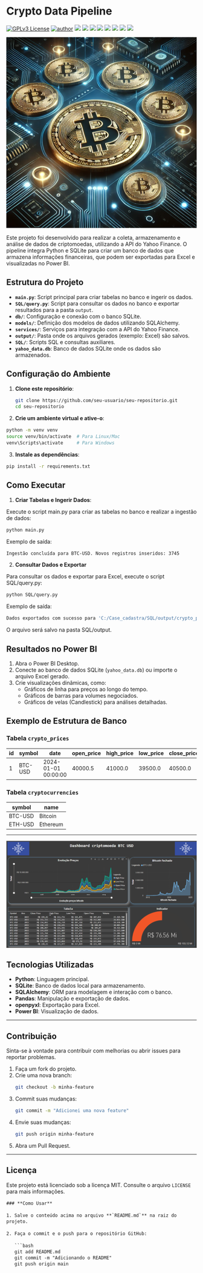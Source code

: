 # Crypto Data Pipeline

[![GPLv3 License](https://img.shields.io/badge/License-GPL%20v3-yellow.svg)](https://opensource.org/licenses/)
[![author](https://img.shields.io/badge/author-RafaelGallo-red.svg)](https://github.com/RafaelGallo?tab=repositories) 
[![](https://img.shields.io/badge/python-3.7+-blue.svg)](https://www.python.org/downloads/release/python-374/) 
[![](https://img.shields.io/badge/Pandas-blue.svg)](https://pandas.pydata.org/) 
[![](https://img.shields.io/badge/Matplotlib-blue.svg)](https://matplotlib.org/)
[![](https://img.shields.io/badge/Seaborn-green.svg)](https://seaborn.pydata.org/)
[![](https://img.shields.io/badge/SQLite-gray.svg)](https://www.sqlite.org/index.html)
[![](https://img.shields.io/badge/SQLAlchemy-orange.svg)](https://www.sqlalchemy.org/)
[![](https://img.shields.io/badge/PowerBI-yellow.svg)](https://powerbi.microsoft.com/pt-br/)
[![](https://img.shields.io/badge/OpenPyXL-green.svg)](https://openpyxl.readthedocs.io/en/stable/)


![](https://github.com/RafaelGallo/Cript-BTC-USD-Anlytics/blob/main/img/002.png?raw=true)

Este projeto foi desenvolvido para realizar a coleta, armazenamento e análise de dados de criptomoedas, utilizando a API do Yahoo Finance. O pipeline integra Python e SQLite para criar um banco de dados que armazena informações financeiras, que podem ser exportadas para Excel e visualizadas no Power BI.

## **Estrutura do Projeto**

- **`main.py`**: Script principal para criar tabelas no banco e ingerir os dados.
- **`SQL/query.py`**: Script para consultar os dados no banco e exportar resultados para a pasta `output`.
- **`db/`**: Configuração e conexão com o banco SQLite.
- **`models/`**: Definição dos modelos de dados utilizando SQLAlchemy.
- **`services/`**: Serviços para integração com a API do Yahoo Finance.
- **`output/`**: Pasta onde os arquivos gerados (exemplo: Excel) são salvos.
- **`SQL/`**: Scripts SQL e consultas auxiliares.
- **`yahoo_data.db`**: Banco de dados SQLite onde os dados são armazenados.


## **Configuração do Ambiente**

1. **Clone este repositório**:
   ```bash
   git clone https://github.com/seu-usuario/seu-repositorio.git
   cd seu-repositorio


2. **Crie um ambiente virtual e ative-o**:

```bash
python -m venv venv
source venv/bin/activate  # Para Linux/Mac
venv\Scripts\activate     # Para Windows
```

3. **Instale as dependências**:
```bash
pip install -r requirements.txt
```

## **Como Executar**

1. **Criar Tabelas e Ingerir Dados**: 

Execute o script main.py para criar as tabelas no banco e realizar a ingestão de dados:

```bash
python main.py
```

Exemplo de saída:

```bash
Ingestão concluída para BTC-USD. Novos registros inseridos: 3745
```

2. **Consultar Dados e Exportar**

Para consultar os dados e exportar para Excel, execute o script SQL/query.py:

```bash
python SQL/query.py
```

Exemplo de saída:

```bash
Dados exportados com sucesso para 'C:/Case_cadastra/SQL/output/crypto_prices.xlsx'
```

O arquivo será salvo na pasta SQL/output.

## **Resultados no Power BI**

1. Abra o Power BI Desktop.
2. Conecte ao banco de dados SQLite (`yahoo_data.db`) ou importe o arquivo Excel gerado.
3. Crie visualizações dinâmicas, como:
   - Gráficos de linha para preços ao longo do tempo.
   - Gráficos de barras para volumes negociados.
   - Gráficos de velas (Candlestick) para análises detalhadas.

## **Exemplo de Estrutura de Banco**
### **Tabela `crypto_prices`**
| id  | symbol   | date                | open_price | high_price | low_price | close_price | volume   |
|-----|----------|---------------------|------------|------------|-----------|-------------|----------|
| 1   | BTC-USD  | 2024-01-01 00:00:00 | 40000.5    | 41000.0    | 39500.0   | 40500.0     | 120000.0 |

### **Tabela `cryptocurrencies`**
| symbol   | name            |
|----------|-----------------|
| BTC-USD  | Bitcoin         |
| ETH-USD  | Ethereum        |

---

![](https://github.com/RafaelGallo/Cript-BTC-USD-Anlytics/blob/main/img/dash.png?raw=true)

## **Tecnologias Utilizadas**
- **Python**: Linguagem principal.
- **SQLite**: Banco de dados local para armazenamento.
- **SQLAlchemy**: ORM para modelagem e interação com o banco.
- **Pandas**: Manipulação e exportação de dados.
- **openpyxl**: Exportação para Excel.
- **Power BI**: Visualização de dados.

---

## **Contribuição**
Sinta-se à vontade para contribuir com melhorias ou abrir issues para reportar problemas.

1. Faça um fork do projeto.
2. Crie uma nova branch:
   ```bash
   git checkout -b minha-feature
   ```
3. Commit suas mudanças:
   ```bash
   git commit -m "Adicionei uma nova feature"
   ```
4. Envie suas mudanças:
   ```bash
   git push origin minha-feature
   ```
5. Abra um Pull Request.

---

## **Licença**
Este projeto está licenciado sob a licença MIT. Consulte o arquivo `LICENSE` para mais informações.


```
### **Como Usar**

1. Salve o conteúdo acima no arquivo **`README.md`** na raiz do projeto.

2. Faça o commit e o push para o repositório GitHub:

   ```bash
   git add README.md
   git commit -m "Adicionando o README"
   git push origin main
 ```
